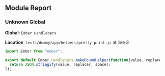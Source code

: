 ## Module Report
### Unknown Global

**Global**: `Ember.Handlebars`

**Location**: `tests/dummy/app/helpers/pretty-print.js` at line 3

```js
import Ember from "ember";

export default Ember.Handlebars.makeBoundHelper(function(value, replacer, space) {
  return JSON.stringify(value, replacer, space);
});
```

